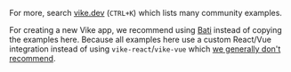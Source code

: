 For more, search [vike.dev](https://vike.dev) (`CTRL+K`) which lists many community examples.

For creating a new Vike app, we recommend using [Bati](https://batijs.dev) instead of copying the examples here. Because all examples here use a custom React/Vue integration instead of using `vike-react`/`vike-vue` which [we generally don't recommend](https://vike.dev/new#without-vike-react-vue-solid).
